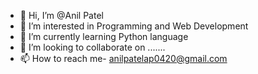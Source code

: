 - 👋 Hi, I’m @Anil Patel
- 👀 I’m interested in Programming and Web Development
- 🌱 I’m currently learning Python language
- 💞️ I’m looking to collaborate on .......
- 📫 How to reach me- anilpatelap0420@gmail.com

<!---
AnilPatel7636/AnilPatel7636 is a ✨ special ✨ repository because its `README.md` (this file) appears on your GitHub profile.
You can click the Preview link to take a look at your changes.
--->
